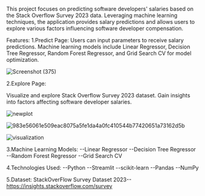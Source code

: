 
This project focuses on predicting software developers' salaries based on the Stack Overflow Survey 2023 data. Leveraging machine learning techniques, the application provides salary predictions and allows users to explore various factors influencing software developer compensation.

Features:
1.Predict Page:
Users can input parameters to receive salary predictions.
Machine learning models include Linear Regressor, Decision Tree Regressor, Random Forest Regressor, and Grid Search CV for model optimization.

![Screenshot (375)](https://github.com/Rohit2cse/Software_Developer_Salary_Prediction/assets/106802013/295e3dc2-e1ce-4899-8b9d-aedabede0822)

2.Explore Page:

Visualize and explore Stack Overflow Survey 2023 dataset.
Gain insights into factors affecting software developer salaries.

![newplot](https://github.com/Rohit2cse/Software_Developer_Salary_Prediction/assets/106802013/aa807ac8-b664-4ca8-99a5-acbd20fcf770)

![983e56061e509eac8075a5fe1da4a0fc410544b77420651a73162d5b](https://github.com/Rohit2cse/Software_Developer_Salary_Prediction/assets/106802013/04e12fb0-eba3-4cbf-af70-8e329018a580)

![visualization](https://github.com/Rohit2cse/Software_Developer_Salary_Prediction/assets/106802013/dc24802e-0e99-4ada-8095-f6f1a162ae79)

3.Machine Learning Models:
--Linear Regressor
--Decision Tree Regressor
--Random Forest Regressor
--Grid Search CV

4.Technologies Used:
--Python
--Streamlit
--scikit-learn
--Pandas
--NumPy

5.Dataset:
StackOverFlow Survey Dataset 2023--https://insights.stackoverflow.com/survey
